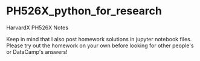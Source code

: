 # PH526X_python_for_research

HarvardX PH526X Notes

Keep in mind that I also post homework solutions in jupyter notebook files. Please try out the homework on your own before looking for other people's or DataCamp's answers!
